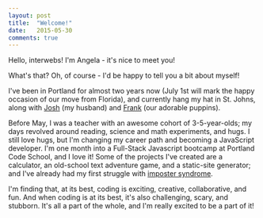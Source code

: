 ```yaml
---
layout: post
title:  "Welcome!"
date:   2015-05-30
comments: true
---
```


Hello, interwebs! I'm Angela - it's nice to meet you!

What's that? Oh, of course - I'd be happy to tell you a bit about myself!

I've been in Portland for almost two years now (July 1st will mark the happy occasion of our move from Florida), and currently hang my hat in St. Johns, along with [Josh](http://joshriggs.net/) (my husband) and [Frank](https://instagram.com/p/sL96HQFL82/) (our adorable puppins).

Before May, I was a teacher with an awesome cohort of 3-5-year-olds; my days revolved around reading, science and math experiments, and hugs. I still love hugs, but I'm changing my career path and becoming a JavaScript developer. I'm one month into a Full-Stack Javascript bootcamp at Portland Code School, and I love it! Some of the projects I've created are a calculator, an old-school text adventure game, and a static-site generator; and I've already had my first struggle with [imposter syndrome](https://storify.com/angelariggs/imposter-syndrome). 

I'm finding that, at its best, coding is exciting, creative, collaborative, and fun. And when coding is at its best, it's also challenging, scary, and stubborn. It's all a part of the whole, and I'm really excited to be a part of it!


